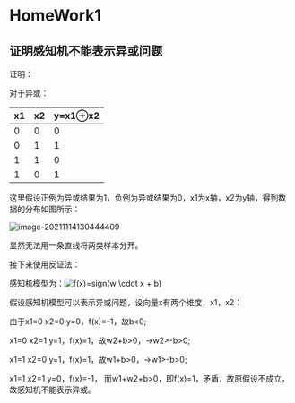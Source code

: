 # HomeWork1

## 证明感知机不能表示异或问题

证明：

对于异或：

| x1   | x2   | y=x1⊕x2 |
| ---- | ---- | ------- |
| 0    | 0    | 0       |
| 0    | 1    | 1       |
| 1    | 1    | 0       |
| 1    | 0    | 1       |

这里假设正例为异或结果为1，负例为异或结果为0，x1为x轴，x2为y轴，得到数据的分布如图所示：

![image-20211114130444409](C:\Users\asus\AppData\Roaming\Typora\typora-user-images\image-20211114130444409.png)

显然无法用一条直线将两类样本分开。

接下来使用反证法：

感知机模型为：![f(x)=sign(w \cdot x + b)](https://math.jianshu.com/math?formula=f(x)%3Dsign(w%20%5Ccdot%20x%20%2B%20b))

假设感知机模型可以表示异或问题，设向量x有两个维度，x1，x2：

由于x1=0 x2=0 y=0，f(x)=-1，故b<0;

x1=0 x2=1 y=1，f(x)=1，故w2+b>0，->w2>-b>0;

x1=1 x2=0 y=1，f(x)=1，故w1+b>0，->w1>-b>0;

x1=1 x2=1 y=0，f(x)=-1， 而w1+w2+b>0，即f(x)=1，矛盾，故原假设不成立，故感知机不能表示异或。 